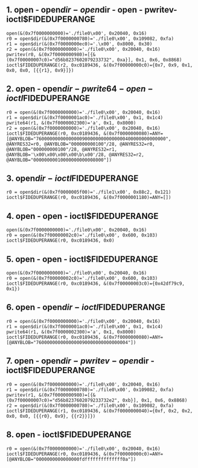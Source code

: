## 1. open - open$dir - open$dir - open - pwritev- ioctl$FIDEDUPERANGE
```
open(&(0x7f0000000000)='./file0\x00', 0x20040, 0x16)
r0 = open$dir(&(0x7f0000000780)='./file0\x00', 0x109082, 0xfa)
r1 = open$dir(&(0x7f0000000ec0)='.\x00', 0x8000, 0x30)
r2 = open(&(0x7f0000000000)='./file0\x00', 0x20040, 0x16)
pwritev(r0, &(0x7f0000000980)=[{&(0x7f00000007c0)="d56b8237602079233732", 0xa}], 0x1, 0x6, 0x8868)
ioctl$FIDEDUPERANGE(r2, 0xc0189436, &(0x7f00000000c0)={0x7, 0x9, 0x1, 0x0, 0x0, [{{r1}, 0x9}]})
```

## 2. open - open$dir - pwrite64 - open - ioctl$FIDEDUPERANGE
```
r0 = open(&(0x7f0000000000)='./file0\x00', 0x20040, 0x16)
r1 = open$dir(&(0x7f0000001ac0)='./file0\x00', 0x1, 0x1c4)
pwrite64(r1, &(0x7f0000002300)='a', 0x1, 0x8000)
r2 = open(&(0x7f0000000000)='./file0\x00', 0x20040, 0x16)
ioctl$FIDEDUPERANGE(r0, 0xc0189436, &(0x7f0000000080)=ANY=[@ANYBLOB="760000000000000009000000000000000400000000000000", @ANYRES32=r0, @ANYBLOB="000000000100"/28, @ANYRES32=r0, @ANYBLOB="000000000100"/28, @ANYRES32=r1, @ANYBLOB='\x00\x00\x00\x00\b\x00'/28, @ANYRES32=r2, @ANYBLOB="00000000010000000000008000"])
```

## 3. open$dir - ioctl$FIDEDUPERANGE
```
r0 = open$dir(&(0x7f0000005f00)='./file1\x00', 0x88c2, 0x121)
ioctl$FIDEDUPERANGE(r0, 0xc0189436, &(0x7f0000001180)=ANY=[])
```

## 4. open - open - ioctl$FIDEDUPERANGE
```
open(&(0x7f0000000000)='./file0\x00', 0x20040, 0x16)
r0 = open(&(0x7f00000002c0)='./file0\x00', 0x600, 0x103)
ioctl$FIDEDUPERANGE(r0, 0xc0189436, 0x0)
```

## 5. open - open - ioctl$FIDEDUPERANGE
```
open(&(0x7f0000000000)='./file0\x00', 0x20040, 0x16)
r0 = open(&(0x7f00000002c0)='./file0\x00', 0x600, 0x103)
ioctl$FIDEDUPERANGE(r0, 0xc0189436, &(0x7f00000003c0)={0x42df79c9, 0x1})
```

## 6. open - open$dir - ioctl$FIDEDUPERANGE
```
r0 = open(&(0x7f0000000000)='./file0\x00', 0x20040, 0x16)
r1 = open$dir(&(0x7f0000001ac0)='./file0\x00', 0x1, 0x1c4)
pwrite64(r1, &(0x7f0000002300)='a', 0x1, 0x8000)
ioctl$FIDEDUPERANGE(r0, 0xc0189436, &(0x7f0000000080)=ANY=[@ANYBLOB="7600000000000000090000000000000004"])
```

## 7. open - open$dir - pwritev - open$dir - ioctl$FIDEDUPERANGE
```
r0 = open(&(0x7f0000000000)='./file0\x00', 0x20040, 0x16)
r1 = open$dir(&(0x7f0000000780)='./file0\x00', 0x109082, 0xfa)
pwritev(r1, &(0x7f0000000980)=[{&(0x7f00000007c0)="d56b8237602079233732e2", 0xb}], 0x1, 0x6, 0x8868)
r2 = open$dir(&(0x7f0000000780)='./file0\x00', 0x109082, 0xfa)
ioctl$FIDEDUPERANGE(r1, 0xc0189436, &(0x7f0000000040)={0xf, 0x2, 0x2, 0x0, 0x0, [{{r0}, 0x9}, {{r2}}]})
```

## 8. open - ioctl$FIDEDUPERANGE
```
r0 = open(&(0x7f0000000000)='./file0\x00', 0x20040, 0x16)
ioctl$FIDEDUPERANGE(r0, 0xc0189436, &(0x7f00000000c0)=ANY=[@ANYBLOB="0000000000000000fdffffffffffffff0a"])
```